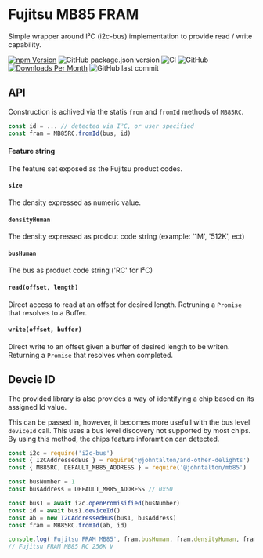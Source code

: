 # Fujitsu MB85 FRAM 

Simple wrapper around I²C (i2c-bus) implementation to provide read / write capability.

[![npm Version](https://img.shields.io/npm/v/@johntalton/mb85.svg)](https://www.npmjs.com/package/@johntalton/mb85)
![GitHub package.json version](https://img.shields.io/github/package-json/v/johntalton/mb85)
![CI](https://github.com/johntalton/mb85/workflows/CI/badge.svg?branch=master&event=push)
![GitHub](https://img.shields.io/github/license/johntalton/mb85)
[![Downloads Per Month](https://img.shields.io/npm/dm/@johntalton/mb85.svg)](https://www.npmjs.com/package/@johntalton/mb85)
![GitHub last commit](https://img.shields.io/github/last-commit/johntalton/mb85)

## API
Construction is achived via the statis `from` and `fromId` methods of `MB85RC`. 
```javascript
const id = ... // detected via I²C, or user specified 
const fram = MB85RC.fromId(bus, id)
```

#### Feature string
The feature set exposed as the Fujitsu product codes.

#### `size` 
The density expressed as numeric value.

#### `densityHuman`
The density expressed as prodcut code string (example: '1M', '512K', ect)

#### `busHuman`
The bus as product code string ('RC' for I²C)

#### `read(offset, length)`
Direct access to read at an offset for desired length.
Retruning a `Promise` that resolves to a Buffer.

#### `write(offset, buffer)`
Direct write to an offset given a buffer of desired length to be writen.
Returning a `Promise` that resolves when completed.

## Devcie ID
The provided library is also provides a way of identifying a chip based on its assigned Id value.

This can be passed in, however, it becomes more usefull with the bus level `deviceId` call.  This uses a bus level discovery not supported by most chips.  By using this method, the chips feature inforamtion can detected.

```javascript
const i2c = require('i2c-bus')
const { I2CAddressedBus } = require('@johntalton/and-other-delights')
const { MB85RC, DEFAULT_MB85_ADDRESS } = require('@johntalton/mb85')

const busNumber = 1
const busAddress = DEFAULT_MB85_ADDRESS // 0x50

const bus1 = await i2c.openPromisified(busNumber)
const id = await bus1.deviceId()
const ab = new I2CAddressedBus(bus1, busAddress)
const fram = MB85RC.fromId(ab, id)

console.log('Fujitsu FRAM MB85', fram.busHuman, fram.densityHuman, fram.featuresHuman)
// Fujitsu FRAM MB85 RC 256K V

```

